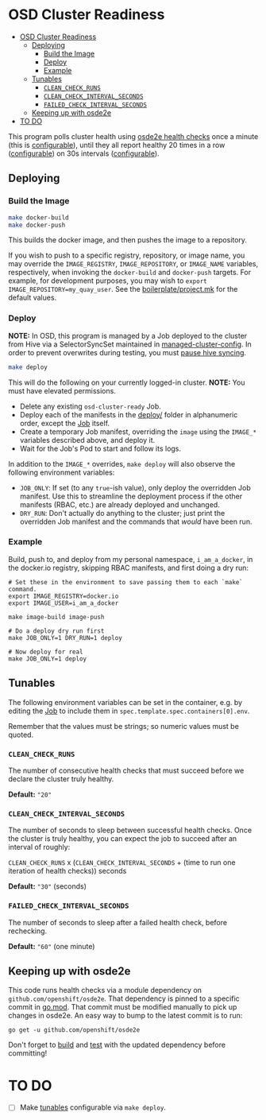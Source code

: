 # OSD Cluster Readiness

- [OSD Cluster Readiness](#osd-cluster-readiness)
  - [Deploying](#deploying)
    - [Build the Image](#build-the-image)
    - [Deploy](#deploy)
    - [Example](#example)
  - [Tunables](#tunables)
    - [`CLEAN_CHECK_RUNS`](#clean_check_runs)
    - [`CLEAN_CHECK_INTERVAL_SECONDS`](#clean_check_interval_seconds)
    - [`FAILED_CHECK_INTERVAL_SECONDS`](#failed_check_interval_seconds)
  - [Keeping up with osde2e](#keeping-up-with-osde2e)
- [TO DO](#to-do)

This program polls cluster health using [osde2e health checks](https://github.com/openshift/osde2e/blob/041355675304a7aa371b7fbeea313001036feb75/pkg/common/cluster/clusterutil.go#L211)
once a minute (this is [configurable](#failed_check_interval_seconds)),
until they all report healthy 20 times in a row ([configurable](#clean_check_runs))
on 30s intervals ([configurable](#clean_check_interval_seconds)).

## Deploying

### Build the Image

```bash
make docker-build
make docker-push
```

This builds the docker image, and then pushes the image to a repository.

If you wish to push to a specific registry, repository, or image name, you may override the `IMAGE_REGISTRY`, `IMAGE_REPOSITORY`, or `IMAGE_NAME` variables, respectively, when invoking the `docker-build` and `docker-push` targets.
For example, for development purposes, you may wish to `export IMAGE_REPOSITORY=my_quay_user`.
See the [boilerplate/project.mk](boilerplate/project.mk) for the default values.

### Deploy
**NOTE:** In OSD, this program is managed by a Job deployed to the cluster from Hive via a SelectorSyncSet maintained in [managed-cluster-config](https://github.com/openshift/managed-cluster-config/tree/01332ca90e15cd9a0d67cdcc596f538fa8869dbb/deploy/osd-cluster-ready).
In order to prevent overwrites during testing, you must [pause hive syncing](https://github.com/openshift/ops-sop/blob/master/v4/knowledge_base/pause-syncset.md).

```bash
make deploy
```

This will do the following on your currently logged-in cluster. **NOTE:** You must have elevated permissions.
- Delete any existing `osd-cluster-ready` Job.
- Deploy each of the manifests in the [deploy/](deploy) folder in alphanumeric order, except the [Job](deploy/60-osd-ready.Job.yaml) itself.
- Create a temporary Job manifest, overriding the `image` using the `IMAGE_*` variables described above, and deploy it.
- Wait for the Job's Pod to start and follow its logs.

In addition to the `IMAGE_*` overrides, `make deploy` will also observe the following environment variables:
- `JOB_ONLY`: If set (to any `true`-ish value), only deploy the overridden Job manifest.
  Use this to streamline the deployment process if the other manifests (RBAC, etc.) are already deployed and unchanged.
- `DRY_RUN`: Don't actually do anything to the cluster; just print the overridden Job manifest and the commands that _would_ have been run.

### Example

Build, push to, and deploy from my personal namespace, `i_am_a_docker`, in the docker.io registry, skipping RBAC manifests, and first doing a dry run:

```
# Set these in the environment to save passing them to each `make` command.
export IMAGE_REGISTRY=docker.io
export IMAGE_USER=i_am_a_docker

make image-build image-push

# Do a deploy dry run first
make JOB_ONLY=1 DRY_RUN=1 deploy

# Now deploy for real
make JOB_ONLY=1 deploy
```

## Tunables
The following environment variables can be set in the container, e.g. by editing the [Job](deploy/60-osd-ready.Job.yaml) to include them in `spec.template.spec.containers[0].env`.

Remember that the values must be strings; so numeric values must be quoted.

### `CLEAN_CHECK_RUNS`
The number of consecutive health checks that must succeed before we declare the cluster truly healthy.

**Default:** `"20"`

### `CLEAN_CHECK_INTERVAL_SECONDS`
The number of seconds to sleep between successful health checks.
Once the cluster is truly healthy, you can expect the job to succeed after an interval of roughly:

`CLEAN_CHECK_RUNS` x (`CLEAN_CHECK_INTERVAL_SECONDS` + (time to run one iteration of health checks)) seconds

**Default:** `"30"` (seconds)

### `FAILED_CHECK_INTERVAL_SECONDS`
The number of seconds to sleep after a failed health check, before rechecking.

**Default:** `"60"` (one minute)

## Keeping up with osde2e
This code runs health checks via a module dependency on `github.com/openshift/osde2e`.
That dependency is pinned to a specific commit in [go.mod](go.mod).
That commit must be modified manually to pick up changes in osde2e.
An easy way to bump to the latest commit is to run:

```
go get -u github.com/openshift/osde2e
```

Don't forget to [build](#deploying-the-image) and [test](#deploying-the-job) with the updated dependency before committing!

# TO DO

- [ ] Make [tunables](#tunables) configurable via `make deploy`.
